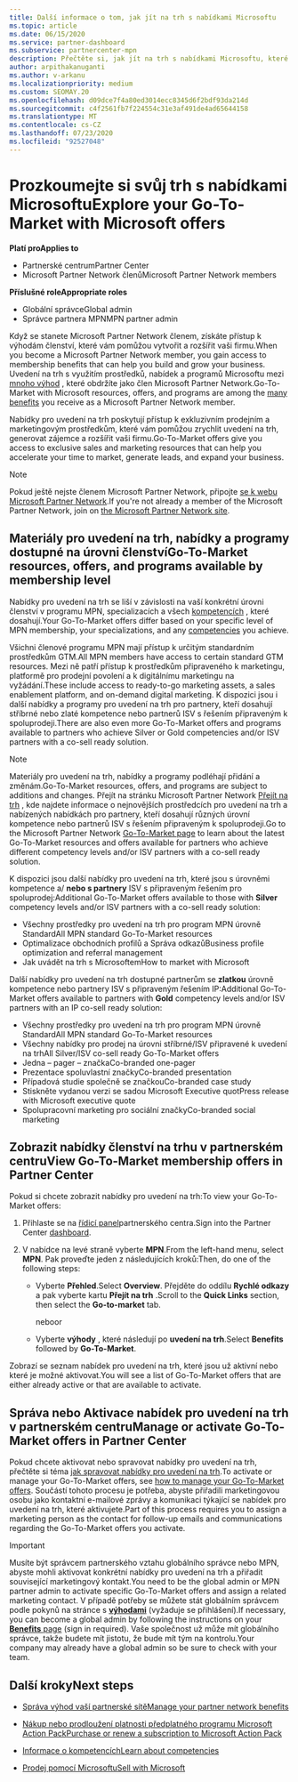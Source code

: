 ```yaml
---
title: Další informace o tom, jak jít na trh s nabídkami Microsoftu
ms.topic: article
ms.date: 06/15/2020
ms.service: partner-dashboard
ms.subservice: partnercenter-mpn
description: Přečtěte si, jak jít na trh s nabídkami Microsoftu, které vám pomůžou zrychlit uvedení na trh, generovat zájemce a rozšířit vaši firmu.
author: arpithakanuganti
ms.author: v-arkanu
ms.localizationpriority: medium
ms.custom: SEOMAY.20
ms.openlocfilehash: d09dce7f4a80ed3014ecc8345d6f2bdf93da214d
ms.sourcegitcommit: c4f2561fb7f224554c31e3af491de4ad65644158
ms.translationtype: MT
ms.contentlocale: cs-CZ
ms.lasthandoff: 07/23/2020
ms.locfileid: "92527048"
---
```

# <a name="explore-your-go-to-market-with-microsoft-offers"></a><span data-ttu-id="017a8-103">Prozkoumejte si svůj trh s nabídkami Microsoftu</span><span class="sxs-lookup"><span data-stu-id="017a8-103">Explore your Go-To-Market with Microsoft offers</span></span>

<span data-ttu-id="017a8-104">**Platí pro**</span><span class="sxs-lookup"><span data-stu-id="017a8-104">**Applies to**</span></span>

- <span data-ttu-id="017a8-105">Partnerské centrum</span><span class="sxs-lookup"><span data-stu-id="017a8-105">Partner Center</span></span>
- <span data-ttu-id="017a8-106">Microsoft Partner Network členů</span><span class="sxs-lookup"><span data-stu-id="017a8-106">Microsoft Partner Network members</span></span>

<span data-ttu-id="017a8-107">**Příslušné role**</span><span class="sxs-lookup"><span data-stu-id="017a8-107">**Appropriate roles**</span></span>

- <span data-ttu-id="017a8-108">Globální správce</span><span class="sxs-lookup"><span data-stu-id="017a8-108">Global admin</span></span>
- <span data-ttu-id="017a8-109">Správce partnera MPN</span><span class="sxs-lookup"><span data-stu-id="017a8-109">MPN partner admin</span></span>

<span data-ttu-id="017a8-110">Když se stanete Microsoft Partner Network členem, získáte přístup k výhodám členství, které vám pomůžou vytvořit a rozšířit vaši firmu.</span><span class="sxs-lookup"><span data-stu-id="017a8-110">When you become a Microsoft Partner Network member, you gain access to membership benefits that can help you build and grow your business.</span></span> <span data-ttu-id="017a8-111">Uvedení na trh s využitím prostředků, nabídek a programů Microsoftu mezi [mnoho výhod](https://partner.microsoft.com/manage-your-partner-network-benefits) , které obdržíte jako člen Microsoft Partner Network.</span><span class="sxs-lookup"><span data-stu-id="017a8-111">Go-To-Market with Microsoft resources, offers, and programs are among the [many benefits](https://partner.microsoft.com/manage-your-partner-network-benefits) you receive as a Microsoft Partner Network member.</span></span>

<span data-ttu-id="017a8-112">Nabídky pro uvedení na trh poskytují přístup k exkluzivním prodejním a marketingovým prostředkům, které vám pomůžou zrychlit uvedení na trh, generovat zájemce a rozšířit vaši firmu.</span><span class="sxs-lookup"><span data-stu-id="017a8-112">Go-To-Market offers give you access to exclusive sales and marketing resources that can help you accelerate your time to market, generate leads, and expand your business.</span></span>

>[!NOTE]
><span data-ttu-id="017a8-113">Pokud ještě nejste členem Microsoft Partner Network, připojte [se k webu Microsoft Partner Network](https://partner.microsoft.com/membership).</span><span class="sxs-lookup"><span data-stu-id="017a8-113">If you're not already a member of the Microsoft Partner Network, join on [the Microsoft Partner Network site](https://partner.microsoft.com/membership).</span></span>

## <a name="go-to-market-resources-offers-and-programs-available-by-membership-level"></a><span data-ttu-id="017a8-114">Materiály pro uvedení na trh, nabídky a programy dostupné na úrovni členství</span><span class="sxs-lookup"><span data-stu-id="017a8-114">Go-To-Market resources, offers, and programs available by membership level</span></span>

<span data-ttu-id="017a8-115">Nabídky pro uvedení na trh se liší v závislosti na vaší konkrétní úrovni členství v programu MPN, specializacích a všech [kompetencích](learn-about-competencies.md) , které dosahují.</span><span class="sxs-lookup"><span data-stu-id="017a8-115">Your Go-To-Market offers differ based on your specific level of MPN membership, your specializations, and any [competencies](learn-about-competencies.md) you achieve.</span></span>

<span data-ttu-id="017a8-116">Všichni členové programu MPN mají přístup k určitým standardním prostředkům GTM.</span><span class="sxs-lookup"><span data-stu-id="017a8-116">All MPN members have access to certain standard GTM resources.</span></span> <span data-ttu-id="017a8-117">Mezi ně patří přístup k prostředkům připraveného k marketingu, platformě pro prodejní povolení a k digitálnímu marketingu na vyžádání.</span><span class="sxs-lookup"><span data-stu-id="017a8-117">These include access to ready-to-go marketing assets, a sales enablement platform, and on-demand digital marketing.</span></span> <span data-ttu-id="017a8-118">K dispozici jsou i další nabídky a programy pro uvedení na trh pro partnery, kteří dosahují stříbrné nebo zlaté kompetence nebo partnerů ISV s řešením připraveným k spoluprodeji.</span><span class="sxs-lookup"><span data-stu-id="017a8-118">There are also even more Go-To-Market offers and programs available to partners who achieve Silver or Gold competencies and/or ISV partners with a co-sell ready solution.</span></span>

>[!NOTE]
><span data-ttu-id="017a8-119">Materiály pro uvedení na trh, nabídky a programy podléhají přidání a změnám.</span><span class="sxs-lookup"><span data-stu-id="017a8-119">Go-To-Market resources, offers, and programs are subject to additions and changes.</span></span> <span data-ttu-id="017a8-120">Přejít na stránku Microsoft Partner Network [Přejít na trh](https://partner.microsoft.com/membership/go-to-market) , kde najdete informace o nejnovějších prostředcích pro uvedení na trh a nabízených nabídkách pro partnery, kteří dosahují různých úrovní kompetence nebo partnerů ISV s řešením připraveným k spoluprodeji.</span><span class="sxs-lookup"><span data-stu-id="017a8-120">Go to the Microsoft Partner Network [Go-To-Market page](https://partner.microsoft.com/membership/go-to-market) to learn about the latest Go-To-Market resources and offers available for partners who achieve different competency levels and/or ISV partners with a co-sell ready solution.</span></span>

<span data-ttu-id="017a8-121">K dispozici jsou další nabídky pro uvedení na trh, které jsou s úrovněmi kompetence a/ **nebo s partnery** ISV s připraveným řešením pro spoluprodej:</span><span class="sxs-lookup"><span data-stu-id="017a8-121">Additional Go-To-Market offers available to those with **Silver** competency levels and/or ISV partners with a co-sell ready solution:</span></span>

- <span data-ttu-id="017a8-122">Všechny prostředky pro uvedení na trh pro program MPN úrovně Standard</span><span class="sxs-lookup"><span data-stu-id="017a8-122">All MPN standard Go-To-Market resources</span></span>
- <span data-ttu-id="017a8-123">Optimalizace obchodních profilů a Správa odkazů</span><span class="sxs-lookup"><span data-stu-id="017a8-123">Business profile optimization and referral management</span></span>
- <span data-ttu-id="017a8-124">Jak uvádět na trh s Microsoftem</span><span class="sxs-lookup"><span data-stu-id="017a8-124">How to market with Microsoft</span></span>

<span data-ttu-id="017a8-125">Další nabídky pro uvedení na trh dostupné partnerům se **zlatkou** úrovně kompetence nebo partnery ISV s připraveným řešením IP:</span><span class="sxs-lookup"><span data-stu-id="017a8-125">Additional Go-To-Market offers available to partners with **Gold** competency levels and/or ISV partners with an IP co-sell ready solution:</span></span>

- <span data-ttu-id="017a8-126">Všechny prostředky pro uvedení na trh pro program MPN úrovně Standard</span><span class="sxs-lookup"><span data-stu-id="017a8-126">All MPN standard Go-To-Market resources</span></span>
- <span data-ttu-id="017a8-127">Všechny nabídky pro prodej na úrovni stříbrné/ISV připravené k uvedení na trh</span><span class="sxs-lookup"><span data-stu-id="017a8-127">All Silver/ISV co-sell ready Go-To-Market offers</span></span>
- <span data-ttu-id="017a8-128">Jedna – pager – značka</span><span class="sxs-lookup"><span data-stu-id="017a8-128">Co-branded one-pager</span></span>
- <span data-ttu-id="017a8-129">Prezentace spoluvlastní značky</span><span class="sxs-lookup"><span data-stu-id="017a8-129">Co-branded presentation</span></span>
- <span data-ttu-id="017a8-130">Případová studie společně se značkou</span><span class="sxs-lookup"><span data-stu-id="017a8-130">Co-branded case study</span></span>
- <span data-ttu-id="017a8-131">Stiskněte vydanou verzi se sadou Microsoft Executive quot</span><span class="sxs-lookup"><span data-stu-id="017a8-131">Press release with Microsoft executive quote</span></span>
- <span data-ttu-id="017a8-132">Spolupracovní marketing pro sociální značky</span><span class="sxs-lookup"><span data-stu-id="017a8-132">Co-branded social marketing</span></span>

## <a name="view-go-to-market-membership-offers-in-partner-center"></a><span data-ttu-id="017a8-133">Zobrazit nabídky členství na trhu v partnerském centru</span><span class="sxs-lookup"><span data-stu-id="017a8-133">View Go-To-Market membership offers in Partner Center</span></span>

<span data-ttu-id="017a8-134">Pokud si chcete zobrazit nabídky pro uvedení na trh:</span><span class="sxs-lookup"><span data-stu-id="017a8-134">To view your Go-To-Market offers:</span></span>

1. <span data-ttu-id="017a8-135">Přihlaste se na [řídicí panel](https://partner.microsoft.com/dashboard)partnerského centra.</span><span class="sxs-lookup"><span data-stu-id="017a8-135">Sign into the Partner Center [dashboard](https://partner.microsoft.com/dashboard).</span></span>

2. <span data-ttu-id="017a8-136">V nabídce na levé straně vyberte **MPN**.</span><span class="sxs-lookup"><span data-stu-id="017a8-136">From the left-hand menu, select **MPN**.</span></span> <span data-ttu-id="017a8-137">Pak proveďte jeden z následujících kroků:</span><span class="sxs-lookup"><span data-stu-id="017a8-137">Then, do one of the following steps:</span></span>

   - <span data-ttu-id="017a8-138">Vyberte **Přehled**.</span><span class="sxs-lookup"><span data-stu-id="017a8-138">Select **Overview**.</span></span> <span data-ttu-id="017a8-139">Přejděte do oddílu **Rychlé odkazy** a pak vyberte kartu **Přejít na trh** .</span><span class="sxs-lookup"><span data-stu-id="017a8-139">Scroll to the **Quick Links** section, then select the **Go-to-market** tab.</span></span>

     <span data-ttu-id="017a8-140">nebo</span><span class="sxs-lookup"><span data-stu-id="017a8-140">or</span></span>

   - <span data-ttu-id="017a8-141">Vyberte **výhody** , které následují po **uvedení na trh**.</span><span class="sxs-lookup"><span data-stu-id="017a8-141">Select **Benefits** followed by **Go-To-Market**.</span></span>

<span data-ttu-id="017a8-142">Zobrazí se seznam nabídek pro uvedení na trh, které jsou už aktivní nebo které je možné aktivovat.</span><span class="sxs-lookup"><span data-stu-id="017a8-142">You will see a list of Go-To-Market offers that are either already active or that are available to activate.</span></span>

## <a name="manage-or-activate-go-to-market-offers-in-partner-center"></a><span data-ttu-id="017a8-143">Správa nebo Aktivace nabídek pro uvedení na trh v partnerském centru</span><span class="sxs-lookup"><span data-stu-id="017a8-143">Manage or activate Go-To-Market offers in Partner Center</span></span>

<span data-ttu-id="017a8-144">Pokud chcete aktivovat nebo spravovat nabídky pro uvedení na trh, přečtěte si téma [jak spravovat nabídky pro uvedení na trh](manage-your-partner-network-benefits.md#manage-go-to-market-offers).</span><span class="sxs-lookup"><span data-stu-id="017a8-144">To activate or manage your Go-To-Market offers, see [how to manage your Go-To-Market offers](manage-your-partner-network-benefits.md#manage-go-to-market-offers).</span></span> <span data-ttu-id="017a8-145">Součástí tohoto procesu je potřeba, abyste přiřadili marketingovou osobu jako kontaktní e-mailové zprávy a komunikaci týkající se nabídek pro uvedení na trh, které aktivujete.</span><span class="sxs-lookup"><span data-stu-id="017a8-145">Part of this process requires you to assign a marketing person as the contact for follow-up emails and communications regarding the Go-To-Market offers you activate.</span></span>

>[!IMPORTANT]
><span data-ttu-id="017a8-146">Musíte být správcem partnerského vztahu globálního správce nebo MPN, abyste mohli aktivovat konkrétní nabídky pro uvedení na trh a přiřadit související marketingový kontakt.</span><span class="sxs-lookup"><span data-stu-id="017a8-146">You need to be the global admin or MPN partner admin to activate specific Go-To-Market offers and assign a related marketing contact.</span></span> <span data-ttu-id="017a8-147">V případě potřeby se můžete stát globálním správcem podle pokynů na stránce s [ **výhodami**](https://partnercenter.microsoft.com/pcv/partnership/benefits) (vyžaduje se přihlášení).</span><span class="sxs-lookup"><span data-stu-id="017a8-147">If necessary, you can become a global admin by following the instructions on your [**Benefits** page](https://partnercenter.microsoft.com/pcv/partnership/benefits) (sign in required).</span></span> <span data-ttu-id="017a8-148">Vaše společnost už může mít globálního správce, takže budete mít jistotu, že bude mít tým na kontrolu.</span><span class="sxs-lookup"><span data-stu-id="017a8-148">Your company may already have a global admin so be sure to check with your team.</span></span>

## <a name="next-steps"></a><span data-ttu-id="017a8-149">Další kroky</span><span class="sxs-lookup"><span data-stu-id="017a8-149">Next steps</span></span>

- [<span data-ttu-id="017a8-150">Správa výhod vaší partnerské sítě</span><span class="sxs-lookup"><span data-stu-id="017a8-150">Manage your partner network benefits</span></span>](manage-your-partner-network-benefits.md)

- [<span data-ttu-id="017a8-151">Nákup nebo prodloužení platnosti předplatného programu Microsoft Action Pack</span><span class="sxs-lookup"><span data-stu-id="017a8-151">Purchase or renew a subscription to Microsoft Action Pack</span></span>](mpn-get-action-pack.md)

- [<span data-ttu-id="017a8-152">Informace o kompetencích</span><span class="sxs-lookup"><span data-stu-id="017a8-152">Learn about competencies</span></span>](learn-about-competencies.md)

- [<span data-ttu-id="017a8-153">Prodej pomocí Microsoftu</span><span class="sxs-lookup"><span data-stu-id="017a8-153">Sell with Microsoft</span></span>](https://partner.microsoft.com/membership/sell-with-microsoft)
